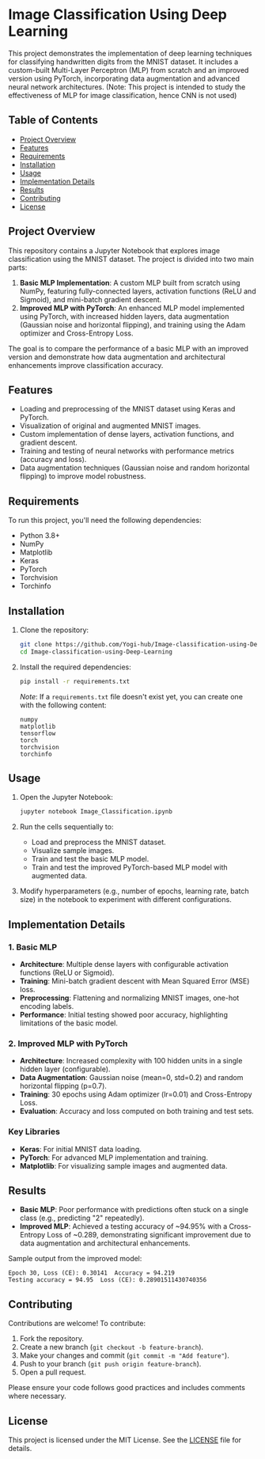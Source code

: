 # Image Classification Using Deep Learning

This project demonstrates the implementation of deep learning techniques for classifying handwritten digits from the MNIST dataset. It includes a custom-built Multi-Layer Perceptron (MLP) from scratch and an improved version using PyTorch, incorporating data augmentation and advanced neural network architectures. (Note: This project is intended to study the effectiveness of MLP for image classification, hence CNN is not used)

## Table of Contents
- [Project Overview](#project-overview)
- [Features](#features)
- [Requirements](#requirements)
- [Installation](#installation)
- [Usage](#usage)
- [Implementation Details](#implementation-details)
- [Results](#results)
- [Contributing](#contributing)
- [License](#license)

## Project Overview
This repository contains a Jupyter Notebook that explores image classification using the MNIST dataset. The project is divided into two main parts:
1. **Basic MLP Implementation**: A custom MLP built from scratch using NumPy, featuring fully-connected layers, activation functions (ReLU and Sigmoid), and mini-batch gradient descent.
2. **Improved MLP with PyTorch**: An enhanced MLP model implemented using PyTorch, with increased hidden layers, data augmentation (Gaussian noise and horizontal flipping), and training using the Adam optimizer and Cross-Entropy Loss.

The goal is to compare the performance of a basic MLP with an improved version and demonstrate how data augmentation and architectural enhancements improve classification accuracy.

## Features
- Loading and preprocessing of the MNIST dataset using Keras and PyTorch.
- Visualization of original and augmented MNIST images.
- Custom implementation of dense layers, activation functions, and gradient descent.
- Training and testing of neural networks with performance metrics (accuracy and loss).
- Data augmentation techniques (Gaussian noise and random horizontal flipping) to improve model robustness.

## Requirements
To run this project, you'll need the following dependencies:
- Python 3.8+
- NumPy
- Matplotlib
- Keras
- PyTorch
- Torchvision
- Torchinfo

## Installation
1. Clone the repository:
   ```bash
   git clone https://github.com/Yogi-hub/Image-classification-using-Deep-Learning.git
   cd Image-classification-using-Deep-Learning
   ```
2. Install the required dependencies:
   ```bash
   pip install -r requirements.txt
   ```
   *Note*: If a `requirements.txt` file doesn't exist yet, you can create one with the following content:
   ```
   numpy
   matplotlib
   tensorflow
   torch
   torchvision
   torchinfo
   ```

## Usage
1. Open the Jupyter Notebook:
   ```bash
   jupyter notebook Image_Classification.ipynb
   ```
2. Run the cells sequentially to:
   - Load and preprocess the MNIST dataset.
   - Visualize sample images.
   - Train and test the basic MLP model.
   - Train and test the improved PyTorch-based MLP model with augmented data.

3. Modify hyperparameters (e.g., number of epochs, learning rate, batch size) in the notebook to experiment with different configurations.

## Implementation Details
### 1. Basic MLP
- **Architecture**: Multiple dense layers with configurable activation functions (ReLU or Sigmoid).
- **Training**: Mini-batch gradient descent with Mean Squared Error (MSE) loss.
- **Preprocessing**: Flattening and normalizing MNIST images, one-hot encoding labels.
- **Performance**: Initial testing showed poor accuracy, highlighting limitations of the basic model.

### 2. Improved MLP with PyTorch
- **Architecture**: Increased complexity with 100 hidden units in a single hidden layer (configurable).
- **Data Augmentation**: Gaussian noise (mean=0, std=0.2) and random horizontal flipping (p=0.7).
- **Training**: 30 epochs using Adam optimizer (lr=0.01) and Cross-Entropy Loss.
- **Evaluation**: Accuracy and loss computed on both training and test sets.

### Key Libraries
- **Keras**: For initial MNIST data loading.
- **PyTorch**: For advanced MLP implementation and training.
- **Matplotlib**: For visualizing sample images and augmented data.

## Results
- **Basic MLP**: Poor performance with predictions often stuck on a single class (e.g., predicting "2" repeatedly).
- **Improved MLP**: Achieved a testing accuracy of ~94.95% with a Cross-Entropy Loss of ~0.289, demonstrating significant improvement due to data augmentation and architectural enhancements.

Sample output from the improved model:
```
Epoch 30, Loss (CE): 0.30141  Accuracy = 94.219
Testing accuracy = 94.95  Loss (CE): 0.28901511430740356
```

## Contributing
Contributions are welcome! To contribute:
1. Fork the repository.
2. Create a new branch (`git checkout -b feature-branch`).
3. Make your changes and commit (`git commit -m "Add feature"`).
4. Push to your branch (`git push origin feature-branch`).
5. Open a pull request.

Please ensure your code follows good practices and includes comments where necessary.

## License
This project is licensed under the MIT License. See the [LICENSE](LICENSE) file for details.
